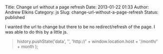 Title: Change url without a page refresh
Date: 2013-01-22 01:33
Author: Andrew Elkins
Category: js
Slug: change-url-without-a-page-refresh
Status: published

I wanted the url to change but there to be no redirect/refresh of the
page. I was able to do this by a little js.

> history.pushState('data', '', 'http://' + window.location.host +
> '/month/' + month );
